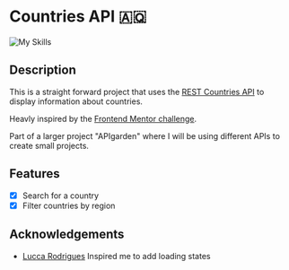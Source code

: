 # Countries API 🇦🇶

![My Skills](https://go-skill-icons.vercel.app/api/icons?i=vite,bun,react,typescript,tailwind,reactquery,)

## Description

This is a straight forward project that uses the [REST Countries API](https://restcountries.com/) to display information about countries.

Heavly inspired by the [Frontend Mentor challenge](https://www.frontendmentor.io/challenges/rest-countries-api-with-color-theme-switcher-5cacc469fec04111f7b848ca).

Part of a larger project "APIgarden" where I will be using different APIs to create small projects.

## Features

- [x] Search for a country
- [x] Filter countries by region

## Acknowledgements

- [Lucca Rodrigues](https://blaring.net) Inspired me to add loading states
